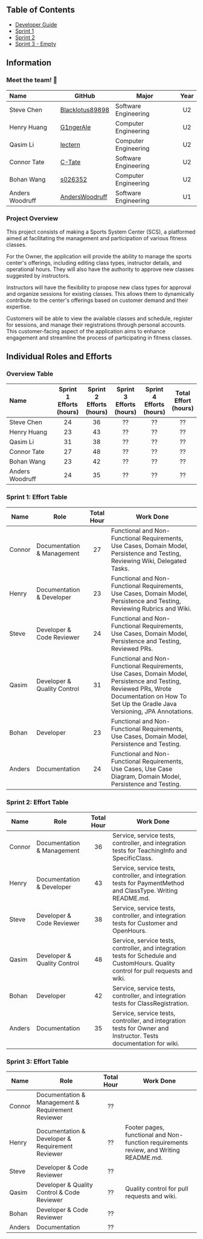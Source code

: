 ## Table of Contents
- [Developer Guide](https://github.com/McGill-ECSE321-Winter2024/project-group-10/wiki/0.1.-Developer-Guide)  
- [Sprint 1](https://github.com/McGill-ECSE321-Winter2024/project-group-10/wiki/1.-Sprint-1)  
- [Sprint 2](https://github.com/McGill-ECSE321-Winter2024/project-group-10/wiki/2.-Sprint-2)  
- [Sprint 3 - Empty]()  

## Information

### Meet the team! 👋
|Name            | GitHub|Major| Year|
| :-------------       | ------- | ------------- | :-------------: |
|Steve Chen|[Blacklotus89898](https://github.com/Blacklotus89898)|Software Engineering|U2|
|Henry Huang|[G1ngerAle](https://github.com/G1ngerAle)|Computer Engineering|U2|
|Qasim Li|[lectern](https://github.com/lectern)|Computer Engineering|U2|
|Connor Tate|[C-Tate](https://github.com/C-Tate)|Software Engineering|U2|
|Bohan Wang|[s026352](https://github.com/s026352)|Computer Engineering|U2|
|Anders Woodruff|[AndersWoodruff](https://github.com/AndersWoodruff)|Software Engineering|U1|

### Project Overview
This project consists of making a Sports System Center (SCS), a platformed aimed at facilitating the management and participation of various fitness classes.

For the Owner, the application will provide the ability to manage the sports center's offerings, including editing class types, instructor details, and operational hours. They will also have the authority to approve new classes suggested by instructors.

Instructors will have the flexibility to propose new class types for approval and organize sessions for existing classes. This allows them to dynamically contribute to the center's offerings based on customer demand and their expertise.

Customers will be able to view the available classes and schedule, register for sessions, and manage their registrations through personal accounts. This customer-facing aspect of the application aims to enhance engagement and streamline the process of participating in fitness classes.

## Individual Roles and Efforts

### Overview Table
| Name            | Sprint 1<br/> Efforts<br/> (hours)| Sprint 2<br/> Efforts<br/> (hours)| Sprint 3<br/> Efforts<br/> (hours)| Sprint 4<br/> Efforts<br/> (hours)| Total <br/> Effort<br/> (hours)| 
| :-------------         | :-------------: | :-------------: | :-------------: | :-------------: | :-------------: |
| Steve Chen             | 24 | 36 | ?? | ?? | ?? |
| Henry Huang            | 23 | 43 | ?? | ?? | ?? |
| Qasim Li               | 31 | 38 | ?? | ?? | ?? |
| Connor Tate            | 27 | 48 | ?? | ?? | ?? |
| Bohan Wang             | 23 | 42 | ?? | ?? | ?? |
| Anders Woodruff        | 24 | 35 | ?? | ?? | ?? |

### Sprint 1: Effort Table
Name | Role | Total Hour | Work Done
-----|------|:----------:|-----------
Connor | Documentation & Management     | 27 | Functional and Non-Functional Requirements, Use Cases, Domain Model, Persistence and Testing, Reviewing Wiki, Delegated Tasks.
Henry  | Documentation & Developer      | 23 | Functional and Non-Functional Requirements, Use Cases, Domain Model, Persistence and Testing, Reviewing Rubrics and Wiki.
Steve  | Developer & Code Reviewer      | 24 | Functional and Non-Functional Requirements, Use Cases, Domain Model, Persistence and Testing, Reviewed PRs.
Qasim  | Developer & Quality Control    | 31 | Functional and Non-Functional Requirements, Use Cases, Domain Model, Persistence and Testing, Reviewed PRs, Wrote Documentation on How To Set Up the Gradle Java Versioning, JPA Annotations.
Bohan  | Developer                      | 23 | Functional and Non-Functional Requirements, Use Cases, Domain Model, Persistence and Testing.
Anders | Documentation                  | 24 | Functional and Non-Functional Requirements, Use Cases, Use Case Diagram, Domain Model, Persistence and Testing.

### Sprint 2: Effort Table
Name | Role | Total Hour | Work Done
-----|------|:----------:|-----------
Connor | Documentation & Management     | 36 | Service, service tests, controller, and integration tests for TeachingInfo and SpecificClass.
Henry  | Documentation & Developer      | 43 | Service, service tests, controller, and integration tests for PaymentMethod and ClassType. Writing README.md.
Steve  | Developer & Code Reviewer      | 38 | Service, service tests, controller, and integration tests for Customer and OpenHours.
Qasim  | Developer & Quality Control    | 48 | Service, service tests, controller, and integration tests for Schedule and CustomHours. Quality control for pull requests and wiki.
Bohan  | Developer                      | 42 | Service, service tests, controller, and integration tests for ClassRegistration.
Anders | Documentation                  | 35 | Service, service tests, controller, and integration tests for Owner and Instructor. Tests documentation for wiki.

### Sprint 3: Effort Table
Name | Role | Total Hour | Work Done
-----|------|:----------:|-----------
Connor | Documentation & Management & Requirement Reviewer                  | ?? | 
Henry  | Documentation & Developer & Requirement Reviewer                   | ?? | Footer pages, functional and Non-function requirements review, and Writing README.md.
Steve  | Developer & Code Reviewer                                          | ?? | 
Qasim  | Developer & Quality Control & Code Reviewer                        | ?? | Quality control for pull requests and wiki.
Bohan  | Developer & Code Reviewer                                          | ?? | 
Anders | Documentation                                                      | ?? | 

